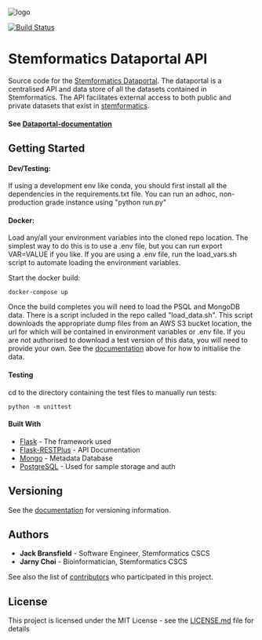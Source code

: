 ![logo](https://dataportal-data.s3-ap-southeast-2.amazonaws.com/static/images/test_logo.PNG)

[![Build Status](https://travis-ci.com/s4madmin/dp-prod.svg?branch=master)](https://travis-ci.com/s4madmin/Stemformatics-Dataportal)

# Stemformatics Dataportal API 

Source code for the [Stemformatics Dataportal](https://api.stemformatics.org/). 
The dataportal is a centralised API and data store of all the datasets contained in Stemformatics. 
The API facilitates external access to both public and private datasets that exist in [stemformatics](https://www.stemformatics.org/). 


#### See [Dataportal-documentation](http://dataportal-documentation.s3-website-ap-southeast-2.amazonaws.com/ "Documentation")

## Getting Started

#### Dev/Testing:

If using a development env like conda, you should first install all the dependencies in the requirements.txt file.
You can run an adhoc, non-production grade instance using "python run.py"

#### Docker: 
Load any/all your environment variables into the cloned repo location. 
The simplest way to do this is to use a .env file, but you can run export VAR=VALUE if you like. 
If you are using a .env file, run the load_vars.sh script to automate loading the environment variables. 

Start the docker build: 

```
docker-compose up
```

Once the build completes you will need to load the PSQL and MongoDB data.
There is a script included in the repo called "load_data.sh".
This script downloads the appropriate dump files from an AWS S3 bucket location, the url for which will be contained in
environment variables or .env file. If you are not authorised to download a test version of this data, you will need to provide your own. See the [documentation](http://dataportal-documentation.s3-website-ap-southeast-2.amazonaws.com/) above for how to initialise the data. 

#### Testing

cd to the directory containing the test files to manually run tests:
```
python -m unittest
```

#### Built With

* [Flask](https://flask.palletsprojects.com/en/1.1.x/) - The framework used
* [Flask-RESTPlus](https://flask-restplus.readthedocs.io/en/stable/) - API Documentation
* [Mongo](https://www.mongodb.com/cloud/atlas/lp/try2?utm_source=google&utm_campaign=gs_apac_australia_search_brand_atlas_desktop&utm_term=mongodb&utm_medium=cpc_paid_search&utm_ad=e&gclid=Cj0KCQjwy6T1BRDXARIsAIqCTXo10E_rTqydYPjnE4viNcoI14ctwUAH6QsJvCDLS4LyRC6pTYBIAjwaAhlSEALw_wcB) - Metadata Database
* [PostgreSQL](https://www.postgresql.org/) - Used for sample storage and auth


## Versioning

See the [documentation](http://dataportal-documentation.s3-website-ap-southeast-2.amazonaws.com/) for versioning information. 

## Authors

* **Jack Bransfield** - Software Engineer, Stemformatics CSCS
* **Jarny Choi** - Bioinformatician, Stemformatics CSCS

See also the list of [contributors](http://dataportal-documentation.s3-website-ap-southeast-2.amazonaws.com/) who participated in this project.

## License

This project is licensed under the MIT License - see the [LICENSE.md](LICENSE.md) file for details
